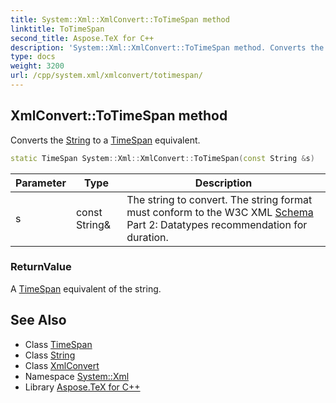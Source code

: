 ```yaml
---
title: System::Xml::XmlConvert::ToTimeSpan method
linktitle: ToTimeSpan
second_title: Aspose.TeX for C++
description: 'System::Xml::XmlConvert::ToTimeSpan method. Converts the String to a TimeSpan equivalent in C++.'
type: docs
weight: 3200
url: /cpp/system.xml/xmlconvert/totimespan/
---
```

## XmlConvert::ToTimeSpan method


Converts the [String](../../../system/string/) to a [TimeSpan](../../../system/timespan/) equivalent.

```cpp
static TimeSpan System::Xml::XmlConvert::ToTimeSpan(const String &s)
```


| Parameter | Type | Description |
| --- | --- | --- |
| s | const String\& | The string to convert. The string format must conform to the W3C XML [Schema](../../../system.xml.schema/) Part 2: Datatypes recommendation for duration. |

### ReturnValue

A [TimeSpan](../../../system/timespan/) equivalent of the string.

## See Also

* Class [TimeSpan](../../../system/timespan/)
* Class [String](../../../system/string/)
* Class [XmlConvert](../)
* Namespace [System::Xml](../../)
* Library [Aspose.TeX for C++](../../../)
